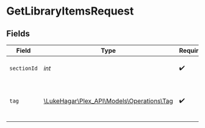 # GetLibraryItemsRequest


## Fields

| Field                                                                       | Type                                                                        | Required                                                                    | Description                                                                 | Example                                                                     |
| --------------------------------------------------------------------------- | --------------------------------------------------------------------------- | --------------------------------------------------------------------------- | --------------------------------------------------------------------------- | --------------------------------------------------------------------------- |
| `sectionId`                                                                 | *int*                                                                       | :heavy_check_mark:                                                          | the Id of the library to query                                              | 1                                                                           |
| `tag`                                                                       | [\LukeHagar\Plex_API\Models\Operations\Tag](../../Models/Operations/Tag.md) | :heavy_check_mark:                                                          | A key representing a specific tag within the section.                       |                                                                             |